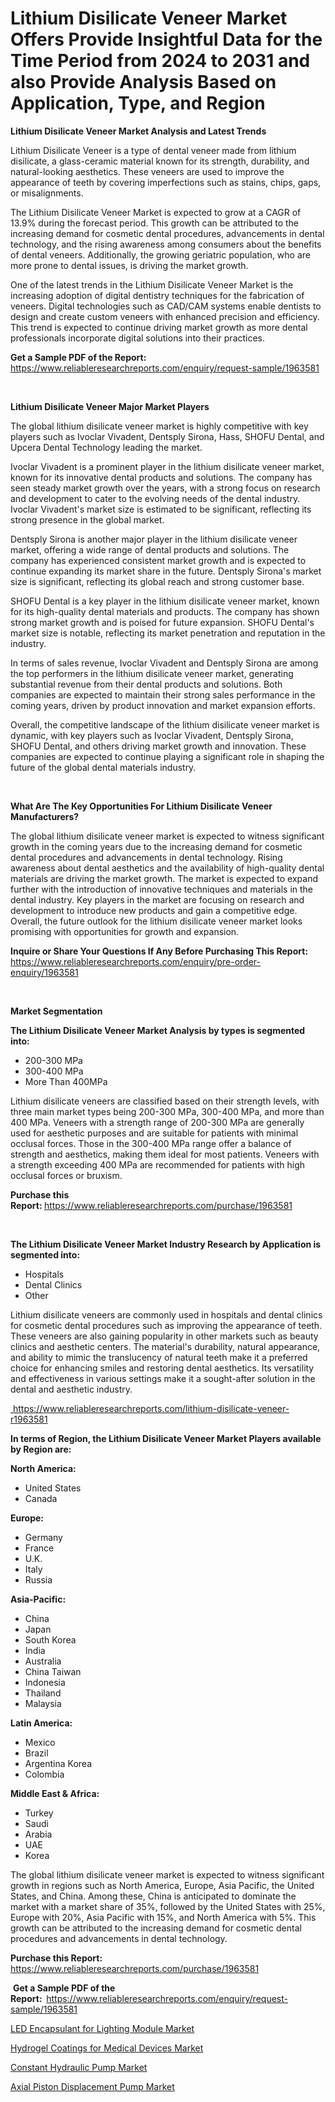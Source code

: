 <p><h1>Lithium Disilicate Veneer Market Offers Provide Insightful Data for the Time Period from 2024 to 2031 and also Provide Analysis Based on Application, Type, and Region</h1></p><p><strong>Lithium Disilicate Veneer Market Analysis and Latest Trends</strong></p>
<p><p>Lithium Disilicate Veneer is a type of dental veneer made from lithium disilicate, a glass-ceramic material known for its strength, durability, and natural-looking aesthetics. These veneers are used to improve the appearance of teeth by covering imperfections such as stains, chips, gaps, or misalignments.</p><p>The Lithium Disilicate Veneer Market is expected to grow at a CAGR of 13.9% during the forecast period. This growth can be attributed to the increasing demand for cosmetic dental procedures, advancements in dental technology, and the rising awareness among consumers about the benefits of dental veneers. Additionally, the growing geriatric population, who are more prone to dental issues, is driving the market growth.</p><p>One of the latest trends in the Lithium Disilicate Veneer Market is the increasing adoption of digital dentistry techniques for the fabrication of veneers. Digital technologies such as CAD/CAM systems enable dentists to design and create custom veneers with enhanced precision and efficiency. This trend is expected to continue driving market growth as more dental professionals incorporate digital solutions into their practices.</p></p>
<p><strong>Get a Sample PDF of the Report:&nbsp;</strong> <a href="https://www.reliableresearchreports.com/enquiry/request-sample/1963581">https://www.reliableresearchreports.com/enquiry/request-sample/1963581</a></p>
<p>&nbsp;</p>
<p><strong>Lithium Disilicate Veneer Major Market Players</strong></p>
<p><p>The global lithium disilicate veneer market is highly competitive with key players such as Ivoclar Vivadent, Dentsply Sirona, Hass, SHOFU Dental, and Upcera Dental Technology leading the market. </p><p>Ivoclar Vivadent is a prominent player in the lithium disilicate veneer market, known for its innovative dental products and solutions. The company has seen steady market growth over the years, with a strong focus on research and development to cater to the evolving needs of the dental industry. Ivoclar Vivadent's market size is estimated to be significant, reflecting its strong presence in the global market.</p><p>Dentsply Sirona is another major player in the lithium disilicate veneer market, offering a wide range of dental products and solutions. The company has experienced consistent market growth and is expected to continue expanding its market share in the future. Dentsply Sirona's market size is significant, reflecting its global reach and strong customer base.</p><p>SHOFU Dental is a key player in the lithium disilicate veneer market, known for its high-quality dental materials and products. The company has shown strong market growth and is poised for future expansion. SHOFU Dental's market size is notable, reflecting its market penetration and reputation in the industry.</p><p>In terms of sales revenue, Ivoclar Vivadent and Dentsply Sirona are among the top performers in the lithium disilicate veneer market, generating substantial revenue from their dental products and solutions. Both companies are expected to maintain their strong sales performance in the coming years, driven by product innovation and market expansion efforts.</p><p>Overall, the competitive landscape of the lithium disilicate veneer market is dynamic, with key players such as Ivoclar Vivadent, Dentsply Sirona, SHOFU Dental, and others driving market growth and innovation. These companies are expected to continue playing a significant role in shaping the future of the global dental materials industry.</p></p>
<p>&nbsp;</p>
<p><strong>What Are The Key Opportunities For Lithium Disilicate Veneer Manufacturers?</strong></p>
<p><p>The global lithium disilicate veneer market is expected to witness significant growth in the coming years due to the increasing demand for cosmetic dental procedures and advancements in dental technology. Rising awareness about dental aesthetics and the availability of high-quality dental materials are driving the market growth. The market is expected to expand further with the introduction of innovative techniques and materials in the dental industry. Key players in the market are focusing on research and development to introduce new products and gain a competitive edge. Overall, the future outlook for the lithium disilicate veneer market looks promising with opportunities for growth and expansion.</p></p>
<p><strong>Inquire or Share Your Questions If Any Before Purchasing This Report:</strong> <a href="https://www.reliableresearchreports.com/enquiry/pre-order-enquiry/1963581">https://www.reliableresearchreports.com/enquiry/pre-order-enquiry/1963581</a></p>
<p>&nbsp;</p>
<p><strong>Market Segmentation</strong></p>
<p><strong>The Lithium Disilicate Veneer Market Analysis by types is segmented into:</strong></p>
<p><ul><li>200-300 MPa</li><li>300-400 MPa</li><li>More Than 400MPa</li></ul></p>
<p><p>Lithium disilicate veneers are classified based on their strength levels, with three main market types being 200-300 MPa, 300-400 MPa, and more than 400 MPa. Veneers with a strength range of 200-300 MPa are generally used for aesthetic purposes and are suitable for patients with minimal occlusal forces. Those in the 300-400 MPa range offer a balance of strength and aesthetics, making them ideal for most patients. Veneers with a strength exceeding 400 MPa are recommended for patients with high occlusal forces or bruxism.</p></p>
<p><strong>Purchase this Report:&nbsp;</strong><a href="https://www.reliableresearchreports.com/purchase/1963581">https://www.reliableresearchreports.com/purchase/1963581</a></p>
<p>&nbsp;</p>
<p><strong>The Lithium Disilicate Veneer Market Industry Research by Application is segmented into:</strong></p>
<p><ul><li>Hospitals</li><li>Dental Clinics</li><li>Other</li></ul></p>
<p><p>Lithium disilicate veneers are commonly used in hospitals and dental clinics for cosmetic dental procedures such as improving the appearance of teeth. These veneers are also gaining popularity in other markets such as beauty clinics and aesthetic centers. The material's durability, natural appearance, and ability to mimic the translucency of natural teeth make it a preferred choice for enhancing smiles and restoring dental aesthetics. Its versatility and effectiveness in various settings make it a sought-after solution in the dental and aesthetic industry.</p></p>
<p><a href="https://www.reliableresearchreports.com/lithium-disilicate-veneer-r1963581">&nbsp;https://www.reliableresearchreports.com/lithium-disilicate-veneer-r1963581</a></p>
<p><strong>In terms of Region, the Lithium Disilicate Veneer Market Players available by Region are:</strong></p>
<p>
    <p> <strong> North America: </strong>
        <ul>
            <li>United States</li>
            <li>Canada</li>
        </ul>
        </p> 
    <p> <strong> Europe: </strong>
        <ul>
            <li>Germany</li>
            <li>France</li>
            <li>U.K.</li>
            <li>Italy</li>
            <li>Russia</li>
        </ul>
        </p> 
    <p> <strong> Asia-Pacific: </strong>
        <ul>
            <li>China</li>
            <li>Japan</li>
            <li>South Korea</li>
            <li>India</li>
            <li>Australia</li>
            <li>China Taiwan</li>
            <li>Indonesia</li>
            <li>Thailand</li>
            <li>Malaysia</li>
        </ul>
        </p> 
    <p> <strong> Latin America: </strong>
        <ul>
            <li>Mexico</li>
            <li>Brazil</li>
            <li>Argentina Korea</li>
            <li>Colombia</li>
        </ul>
        </p> 
    <p> <strong> Middle East & Africa: </strong>
        <ul>
            <li>Turkey</li>
            <li>Saudi</li>
            <li>Arabia</li>
            <li>UAE</li>
            <li>Korea</li>
        </ul>
    </p>
    </p>
<p><p>The global lithium disilicate veneer market is expected to witness significant growth in regions such as North America, Europe, Asia Pacific, the United States, and China. Among these, China is anticipated to dominate the market with a market share of 35%, followed by the United States with 25%, Europe with 20%, Asia Pacific with 15%, and North America with 5%. This growth can be attributed to the increasing demand for cosmetic dental procedures and advancements in dental technology.</p></p>
<p><strong>Purchase this Report: </strong><a href="https://www.reliableresearchreports.com/purchase/1963581">https://www.reliableresearchreports.com/purchase/1963581</a></p>
<p>&nbsp;<strong>Get a Sample PDF of the Report:&nbsp;&nbsp;</strong><a href="https://www.reliableresearchreports.com/enquiry/request-sample/1963581">https://www.reliableresearchreports.com/enquiry/request-sample/1963581</a></p>
<p><strong></strong></p>
<p><p><a href="https://www.linkedin.com/pulse/exploring-led-encapsulant-lighting-module-market-dynamics-ihjqe?trackingId=YYzueQTuY1IA5g1Iq1iM8g%3D%3D">LED Encapsulant for Lighting Module Market</a></p><p><a href="https://www.linkedin.com/pulse/evaluating-global-hydrogel-coatings-medical-devices-market-6xbee?trackingId=E%2Fdjws8TXz67OCxVNiqUSQ%3D%3D">Hydrogel Coatings for Medical Devices Market</a></p><p><a href="https://github.com/mbisetmhermsr/Market-Research-Report-List-3/blob/main/constant-hydraulic-pump-market.md">Constant Hydraulic Pump Market</a></p><p><a href="https://github.com/elizabethdagraca/Market-Research-Report-List-4/blob/main/axial-piston-displacement-pump-market.md">Axial Piston Displacement Pump Market</a></p></p>
